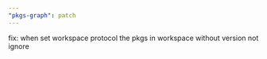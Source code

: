 ```yaml
---
"pkgs-graph": patch
---
```


fix: when set workspace protocol the pkgs in workspace without version not ignore
